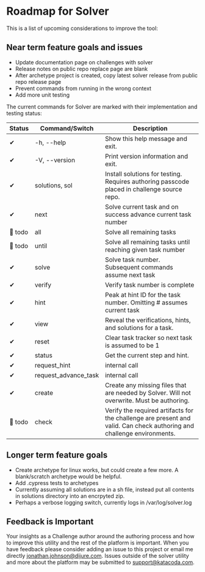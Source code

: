 # Roadmap for Solver

This is a list of upcoming considerations to improve the tool:

## Near term feature goals and issues

- Update documentation page on challenges with solver
- Release notes on public repo replace page are blank
- After archetype project is created, copy latest solver release from public repo release page
- Prevent commands from running in the wrong context
- Add more unit testing

The current commands for Solver are marked with their implementation and testing status:

| Status  | Command/Switch        | Description |
|---------|-----------------------|-------------|
| ✔       | -h, --help           | Show this help message and exit. |
| ✔       | -V, --version        | Print version information and exit. |
| ✔       | solutions, sol       | Install solutions for testing. Requires authoring passcode placed in challenge source repo. |
| ✔       | next                 | Solve current task and on success advance current task number |    
| 🤔 todo  | all                  | Solve all remaining tasks |
| 🤔 todo  | until                | Solve all remaining tasks until reaching given task number |
| ✔       | solve                | Solve task number. Subsequent commands assume next task |
| ✔       | verify               | Verify task number is complete |
| ✔       | hint                 | Peak at hint ID for the task number. Omitting # assumes current task |
| ✔       | view                 | Reveal the verifications, hints, and solutions for a task. |
| ✔       | reset                | Clear task tracker so next task is assumed to be 1 |
| ✔       | status               | Get the current step and hint. |
| ✔       | request_hint         | internal call |
| ✔       | request_advance_task | internal call |
| ✔       | create               | Create any missing files that are needed by Solver. Will not overwrite. Must be authoring. |
| 🤔 todo  | check                | Verify the required artifacts for the challenge are present and valid. Can check authoring and challenge environments. |

## Longer term feature goals

- Create archetype for linux works, but could create a few more. A blank/scratch archetype would be helpful.
- Add .cypress tests to archetypes
- Currently assuming all solutions are in a sh file, instead put all contents in solutions directory into an encrpyted zip.
- Perhaps a verbose logging switch, currently logs in /var/log/solver.log

## Feedback is Important

Your insights as a Challenge author around the authoring process and how to improve this utility and the rest of the platform is important. When you have feedback please consider adding an issue to this project or email me directly jonathan.johnson@dijure.com. Issues outside of the solver utility and more about the platform may be submitted to support@katacoda.com.
